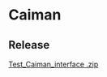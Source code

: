 # Caiman

## Release

[Test_Caiman_interface .zip](https://github.com/lorenzobdcc/Caiman-desktop/files/6441065/Test_Caiman_interface.zip)
